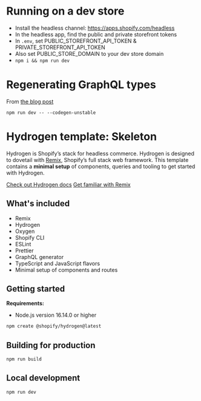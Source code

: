 # Running on a dev store

- Install the headless channel: https://apps.shopify.com/headless
- In the headless app, find the public and private storefront tokens
- In `.env`, set PUBLIC_STOREFRONT_API_TOKEN & PRIVATE_STOREFRONT_API_TOKEN
- Also set PUBLIC_STORE_DOMAIN to your dev store domain
- `npm i && npm run dev`

# Regenerating GraphQL types

From [the blog post](https://www.shopify.com/ca/partners/blog/introducing-codegen-for-hydrogen)

```
npm run dev -- --codegen-unstable
```

# Hydrogen template: Skeleton

Hydrogen is Shopify’s stack for headless commerce. Hydrogen is designed to dovetail with [Remix](https://remix.run/), Shopify’s full stack web framework. This template contains a **minimal setup** of components, queries and tooling to get started with Hydrogen.

[Check out Hydrogen docs](https://shopify.dev/custom-storefronts/hydrogen)
[Get familiar with Remix](https://remix.run/docs/en/v1)

## What's included

- Remix
- Hydrogen
- Oxygen
- Shopify CLI
- ESLint
- Prettier
- GraphQL generator
- TypeScript and JavaScript flavors
- Minimal setup of components and routes

## Getting started

**Requirements:**

- Node.js version 16.14.0 or higher

```bash
npm create @shopify/hydrogen@latest
```

## Building for production

```bash
npm run build
```

## Local development

```bash
npm run dev
```
